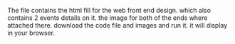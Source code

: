 The file contains the html fill for the web front end design.
which also contains 2 events details on it.
the image for both of the ends where attached there.
download the code file and images and run it. it will display in your browser.
